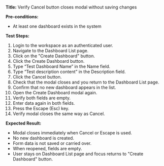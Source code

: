 **Title:** Verify Cancel button closes modal without saving changes

**Pre-conditions:**
* At least one dashboard exists in the system

**Test Steps:**
1. Login to the workspace as an authenticated user.
2. Navigate to the Dashboard List page.
3. Click on the "Create Dashboard" button.
4. Click the Create Dashboard button.
5. Type “Test Dashboard Name” in the Name field.
6. Type “Test description content” in the Description field.
7. Click the Cancel button.
8. Check that the modal closes and you return to the Dashboard List page.
9. Confirm that no new dashboard appears in the list.
10. Open the Create Dashboard modal again.
11. Verify both fields are empty.
12. Enter data again in both fields.
13. Press the Escape (Esc) key.
14. Verify modal closes the same way as Cancel.

**Expected Result:**
* Modal closes immediately when Cancel or Escape is used.
* No new dashboard is created.
* Form data is not saved or carried over.
* When reopened, fields are empty.
* User stays on Dashboard List page and focus returns to "Create Dashboard" button.
